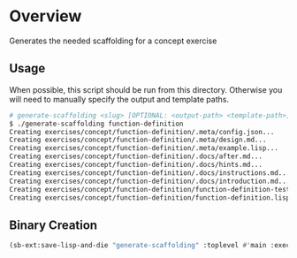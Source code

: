# Overview

Generates the needed scaffolding for a concept exercise

## Usage 

When possible, this script should be run from this directory. Otherwise you will
need to manually specify the output and template paths.

```bash
# generate-scaffolding <slug> [OPTIONAL: <output-path> <template-path>]
$ ./generate-scaffolding function-definition
Creating exercises/concept/function-definition/.meta/config.json...
Creating exercises/concept/function-definition/.meta/design.md...
Creating exercises/concept/function-definition/.meta/example.lisp...
Creating exercises/concept/function-definition/.docs/after.md...
Creating exercises/concept/function-definition/.docs/hints.md...
Creating exercises/concept/function-definition/.docs/instructions.md...
Creating exercises/concept/function-definition/.docs/introduction.md...
Creating exercises/concept/function-definition/function-definition-test.lisp...
Creating exercises/concept/function-definition/function-definition.lisp...
```

## Binary Creation

```lisp
(sb-ext:save-lisp-and-die "generate-scaffolding" :toplevel #'main :executable t :compression 9)
```

